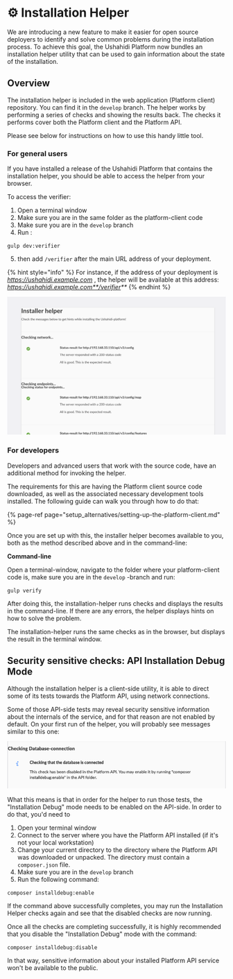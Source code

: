 # ⚙️ Installation Helper‌

We are introducing a new feature to make it easier for open source deployers to identify and solve common problems during the installation process. To achieve this goal, the Ushahidi Platform now bundles an installation helper utility that can be used to gain information about the state of the installation.

## Overview

The installation helper is included in the web application \(Platform client\) repository. You can find it in the `develop` branch. The helper works by performing a series of checks and showing the results back. The checks it performs cover both the Platform client and the Platform API.

Please see below for instructions on how to use this handy little tool.

### For general users

If you have installed a release of the Ushahidi Platform that contains the installation helper, you should be able to access the helper from your browser.

To access the verifier:

1. Open a terminal window
2. Make sure you are in the same folder as the platform-client code
3. Make sure you are in the `develop` branch
4. Run :

```text
gulp dev:verifier
```

5. then add `/verifier` after the main URL address of your deployment.

{% hint style="info" %}
 For instance, if the address of your deployment is _https://ushahidi.example.com_ , the helper will be available at this address: _https://ushahidi.example.com**/verifier**_ 
{% endhint %}

![](../.gitbook/assets/screenshot-2019-09-17-at-08.05.51.png)

### For developers 

Developers and advanced users that work with the source code, have an additional method for invoking the helper.

The requirements for this are having the Platform client source code downloaded, as well as the associated necessary development tools installed. The following guide can walk you through how to do that:

{% page-ref page="setup\_alternatives/setting-up-the-platform-client.md" %}

Once you are set up with this, the installer helper becomes available to you, both as the method described above and in the command-line:

**Command-line**

Open a terminal-window, navigate to the folder where your platform-client code is, make sure you are in the `develop` -branch and run:

```text
gulp verify
```

After doing this, the installation-helper runs checks and displays the results in the command-line. If there are any errors, the helper displays hints on how to solve the problem.

The installation-helper runs the same checks as in the browser, but displays the result in the terminal window.

## **Security sensitive checks: API Installation Debug Mode**

Although the installation helper is a client-side utility, it is able to direct some of its tests towards the Platform API, using network connections.

Some of those API-side tests may reveal security sensitive information about the internals of the service, and for that reason are not enabled by default. On your first run of the helper, you will probably see messages similar to this one:

![The Installation Helper reporting some checks are disabled in the API](../.gitbook/assets/screenshot-2019-09-13-at-14.16.23.png)

What this means is that in order for the helper to run those tests, the "Installation Debug" mode needs to be enabled on the API-side. In order to do that, you'd need to

1. Open your terminal window
2. Connect to the server where you have the Platform API installed \(if it's not your local workstation\)
3. Change your current directory to the directory where the Platform API was downloaded or unpacked. The directory must contain a `composer.json` file.
4. Make sure you are in the `develop` branch
5. Run the following command:

```text
composer installdebug:enable
```

If the command above successfully completes, you may run the Installation Helper checks again and see that the disabled checks are now running.

Once all the checks are completing successfully, it is highly recommended that you disable the "Installation Debug" mode with the command:

```text
composer installdebug:disable
```

In that way, sensitive information about your installed Platform API service won't be available to the public.

